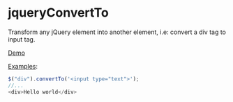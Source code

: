 # jqueryConvertTo
Transform any jQuery element into another element, i.e: convert a div tag to input tag.

[Demo](http://rodrigosaladoanaya.github.io/jqueryConvertTo/index.html)

[Examples](https://github.com/rodrigoSaladoAnaya/jqueryConvertTo/blob/master/index.html):
```javascript
$("div").convertTo('<input type="text">');
//...
<div>Hello world</div>
```
